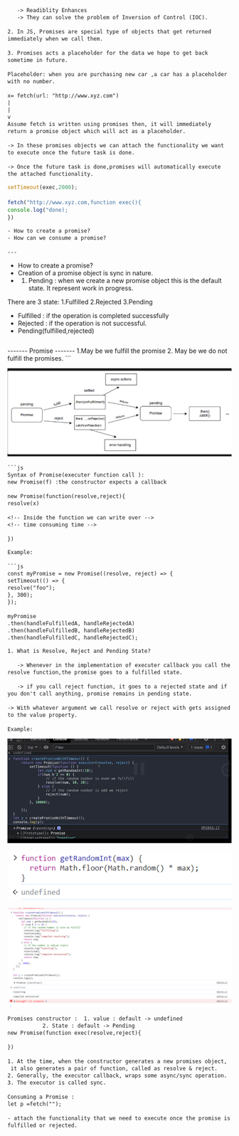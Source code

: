 ``` 1. What is Promises in JavaScript?
   -> Readiblity Enhances
   -> They can solve the problem of Inversion of Control (IOC).

2. In JS, Promises are special type of objects that get returned immediately when we call them.

3. Promises acts a placeholder for the data we hope to get back sometime in future.

Placeholder: when you are purchasing new car ,a car has a placeholder with no number.

x= fetch(url: "http://www.xyz.com")
|
|
v
Assume fetch is written using promises then, it will immediately return a promise object which will act as a placeholder.

-> In these promises objects we can attach the functionality we want to execute once the future task is done.

-> Once the future task is done,promises will automatically execute the attached functionality.
```
```js
setTimeout(exec,2000);

fetch("http://www.xyz.com,function exec(){
console.log("done);
})

```
```
- How to create a promise?
- How can we consume a promise?

---
```
- How to create a promise?
- Creation of a promise object is sync in nature.
- 1. Pending : when we create a new promise object this is the default state. It represent work in progress.

There are 3 state:
1.Fulfilled
2.Rejected
3.Pending

- Fulfilled : if the operation is completed successfully
- Rejected : if the operation is not successful.
- Pending(fulfilled,rejected)
```

```
 ------- Promise -------
1.May be we fulfill the promise 2. May be we do not fulfill the promises. ```

![1699280823804](image/Readme/1699280823804.png)
```
```js
Syntax of Promise(executer function call ):
new Promise(f) :the constructor expects a callback

new Promise(function(resolve,reject){
resolve(x)

<!-- Inside the function we can write over -->
<!-- time consuming time -->

})
```
```
Example:

```js
const myPromise = new Promise((resolve, reject) => {
setTimeout(() => {
resolve("foo");
}, 300);
});

myPromise
.then(handleFulfilledA, handleRejectedA)
.then(handleFulfilledB, handleRejectedB)
.then(handleFulfilledC, handleRejectedC);
```
```
1. What is Resolve, Reject and Pending State?

   -> Whenever in the implementation of executer callback you call the resolve function,the promise goes to a fulfilled state.

   -> if you call reject function, it goes to a rejected state and if you don't call anything, promise remains in pending state.

-> With whatever argument we call resolve or reject with gets assigned to the value property.

Example:
```
![1699285431519](image/Readme/1699285431519.png)

![1699286846225](image/Readme/1699286846225.png)

![1699286871803](image/Readme/1699286871803.png)

```
Promises constructor :  1. value : default -> undefined
           2. State : default -> Pending
new Promise(function exec(resolve,reject){

})

1. At the time, when the constructor generates a new promises object,
 it also generates a pair of function, called as resolve & reject.
2. Generally, the executor callback, wraps some async/sync operation.
3. The executor is called sync.

Consuming a Promise :
let p =fetch("");

- attach the functionality that we need to execute once the promise is fulfilled or rejected.

```
